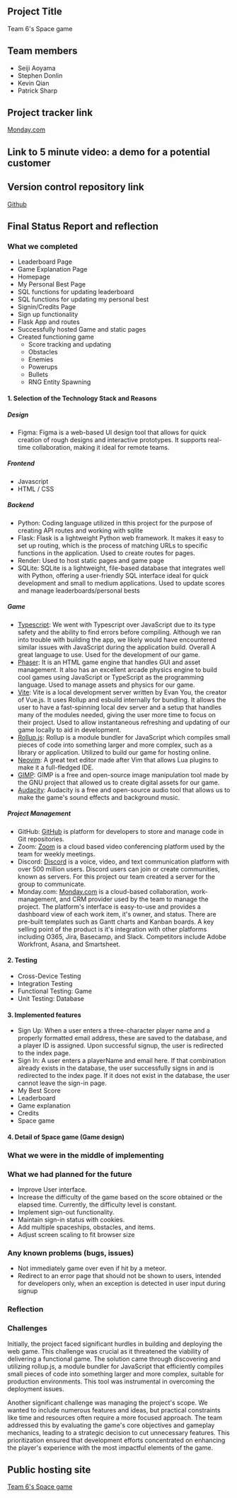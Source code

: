 ## Project Title
Team 6's Space game

## Team members
- Seiji Aoyama
- Stephen Donlin
- Kevin Qian
- Patrick Sharp

## Project tracker link
[Monday.com](https://colorado-cspb.monday.com/boards/6042697831)

## Link to 5 minute video: a demo for a potential customer


## Version control repository link
[Github](https://github.com/KQian-lab/Team6ProjectLive)

## Final Status Report and reflection

### What we completed
- Leaderboard Page
- Game Explanation Page
- Homepage
- My Personal Best Page
- SQL functions for updating leaderboard
- SQL functions for updating my personal best
- Signin/Credits Page
- Sign up functionality
- Flask App and routes
- Successfully hosted Game and static pages
- Created functioning game
  - Score tracking and updating
  - Obstacles
  - Enemies
  - Powerups
  - Bullets
  - RNG Entity Spawning
#### 1. Selection of the Technology Stack and Reasons

##### Design
- Figma: Figma is a web-based UI design tool that allows for quick creation of rough designs and interactive prototypes. It supports real-time collaboration, making it ideal for remote teams.

##### Frontend
- Javascript
- HTML / CSS

##### Backend
- Python: Coding language utilized in tthis project for the purpose of creating API routes and working with sqlite
- Flask: Flask is a lightweight Python web framework. It makes it easy to set up routing, which is the process of matching URLs to specific functions in the application. Used to create routes for pages.
- Render: Used to host static pages and game page
- SQLite: SQLite is a lightweight, file-based database that integrates well with Python, offering a user-friendly SQL interface ideal for quick development and small to medium applications. Used to update scores and manage leaderboards/personal bests

##### Game
- [Typescript](https://www.typescriptlang.org/): We went with Typescript over JavaScript due to its type safety and the ability to find errors before compiling. Although we ran into trouble with building the app, we likely would have encountered similar issues with JavaScript during the application build. Overall A great language to use. Used for the development of our game.
- [Phaser](https://phaser.io/): It is an HTML game engine that handles GUI and asset management. It also has an excellent arcade physics engine to build cool games using JavaScript or TypeScript as the programming language. Used to manage assets and physics for our game.
- [Vite](https://vitejs.dev/): Vite is a local development server written by Evan You, the creator of Vue.js. It uses Rollup and esbuild internally for bundling. It allows the user to have a fast-spinning local dev server and a setup that handles many of the modules needed, giving the user more time to focus on their project. Used to allow instantaneous refreshing and updating of our game locally to aid in development.
- [Rollup.js](https://rollupjs.org/): Rollup is a module bundler for JavaScript which compiles small pieces of code into something larger and more complex, such as a library or application. Utilized to build our game for hosting online. 
- [Neovim](https://neovim.io/): A great text editor made after Vim that allows Lua plugins to make it a full-fledged IDE.
- [GIMP](https://www.gimp.org/): GIMP is a free and open-source image manipulation tool made by the GNU project that allowed us to create digital assets for our game. 
- [Audacity](https://www.audacityteam.org/): Audacity is a free and open-source audio tool that allows us to make the game's sound effects and background music.

##### Project Management
- GitHub: [GitHub](https://github.com) is platform for developers to store and manage code in Git repositories. 
- Zoom: [Zoom](https://zoom.com) is a cloud based video conferencing platform used by the team for weekly meetings.  
- Discord: [Discord](https://discord.com) is a voice, video, and text communication platform with over 500 million users. Discord users can join or create communities, known as servers. For this project our team created a server for the group to communicate. 
- Monday.com: [Monday.com](https://monday.com) is a cloud-based collaboration, work-management, and CRM provider used by the team to manage the project. The platform's interface is easy-to-use and provides a dashboard view of each work item, it's owner, and status. There are pre-built templates such as Gantt charts and Kanban boards. A key selling point of the product is it's integration with other platforms including O365, Jira, Basecamp, and Slack. Competitors include Adobe Workfront, Asana, and Smartsheet.


#### 2. Testing
- Cross-Device Testing​
- Integration Testing​
- Functional Testing​: Game​
- Unit Testing: Database

#### 3. Implemented features
- Sign Up: When a user enters a three-character player name and a properly formatted email address, these are saved to the database, and a player ID is assigned. Upon successful signup, the user is redirected to the index page.
- Sign In: A user enters a playerName and email here. If that combination already exists in the database, the user successfully signs in and is redirected to the index page. If it does not exist in the database, the user cannot leave the sign-in page.
- My Best Score
- Leaderboard
- Game explanation
- Credits
- Space game

#### 4. Detail of Space game (Game design)



### What we were in the middle of implementing
### What we had planned for the future
- Improve User interface.
- Increase the difficulty of the game based on the score obtained or the elapsed time. Currently, the difficulty level is constant.
- Implement sign-out functionality.
- Maintain sign-in status with cookies.
- Add multiple spaceships, obstacles, and items.
- Adjust screen scaling to fit browser size

### Any known problems (bugs, issues)
- Not immediately game over even if hit by a meteor.
- Redirect to an error page that should not be shown to users, intended for developers only, when an exception is detected in user input during signup

### Reflection

### Challenges

Initially, the project faced significant hurdles in building and deploying the web game. This challenge was crucial as it threatened the viability of delivering a functional game. The solution came through discovering and utilizing rollup.js, a module bundler for JavaScript that efficiently compiles small pieces of code into something larger and more complex, suitable for production environments. This tool was instrumental in overcoming the deployment issues.

Another significant challenge was managing the project's scope. We wanted to include numerous features and ideas, but practical constraints like time and resources often require a more focused approach. The team addressed this by evaluating the game's core objectives and gameplay mechanics, leading to a strategic decision to cut unnecessary features. This prioritization ensured that development efforts concentrated on enhancing the player's experience with the most impactful elements of the game.



## Public hosting site
[Team 6's Space game](https://team6projectlive.onrender.com/)

